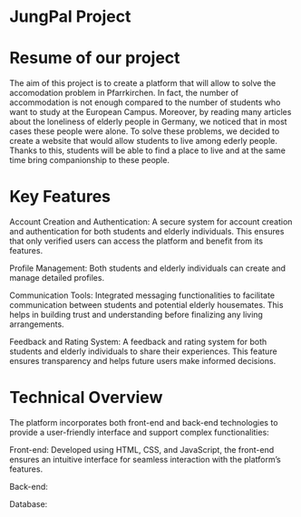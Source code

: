 # JungPal Project

# Resume of our project

The aim of this project is to create a platform that will allow to solve the accomodation problem in Pfarrkirchen. In fact, the number of accommodation is not enough compared to the number of students who want to study at the European Campus. Moreover, by reading many articles about the loneliness of elderly people in Germany, we noticed that in most  cases these people were alone. To solve these problems, we decided to create a website that would allow students to live among ederly people. Thanks to this, students will be able to find a place to live and at the same time bring companionship to these people.

# Key Features

Account Creation and Authentication: A secure system for account creation and authentication for both students and elderly individuals. This ensures that only verified users can access the platform and benefit from its features.

Profile Management: Both students and elderly individuals can create and manage detailed profiles.

Communication Tools: Integrated messaging functionalities to facilitate communication between students and potential elderly housemates. This helps in building trust and understanding before finalizing any living arrangements.

Feedback and Rating System: A feedback and rating system for both students and elderly individuals to share their experiences. This feature ensures transparency and helps future users make informed decisions.

# Technical Overview

The platform incorporates both front-end and back-end technologies to provide a user-friendly interface and support complex functionalities:

Front-end: Developed using HTML, CSS, and JavaScript, the front-end ensures an intuitive interface for seamless interaction with the platform’s features.

Back-end: 

Database: 


